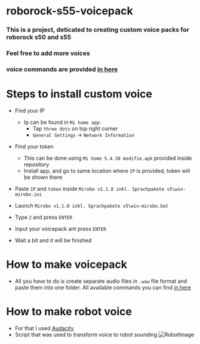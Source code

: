 # roborock-s55-voicepack

### This is a project, deticated to creating custom voice packs for roborock s50 and s55

### Feel free to add more voices

### voice commands are provided [in here](https://kaeni.de/deutsche-sprachpakete-fuer-den-roborock-sweep-one/)

# Steps to install custom voice
* Find your IP
    * Ip can be found in `Mi home app`: 
      * Tap `three dots` on top right corner
      * `General Settings` -> `Network Information` 
      
* Find your token 
  * This can be done using `Mi home 5.4.38 modifie.apk` provided inside repository
  * Install app, and go to same location where `IP` is provided, token will be shown there
  
* Paste `IP` and `token` inside `Mirobo v1.1.0 inkl. Sprachpakete v5\win-mirobo.ini`
* Launch `Mirobo v1.1.0 inkl. Sprachpakete v5\win-mirobo.bat`
* Type `2` and press `ENTER`
* Input your voicepack ant press `ENTER`
* Wait a bit and it will be finished

# How to make voicepack
* All you have to do is create separate audio files in `.waw` file format and paste them into one folder. All available commands you can find [in here](https://kaeni.de/deutsche-sprachpakete-fuer-den-roborock-sweep-one/)

# How to make robot voice
* For that I used [Audacity](https://www.audacityteam.org/)
* Script that was used to transform voice to robot sounding
![RobotImage](https://github.com/Eivyses/roborock-s55-voicepack/blob/master/audacity_robot_script.PNG)
